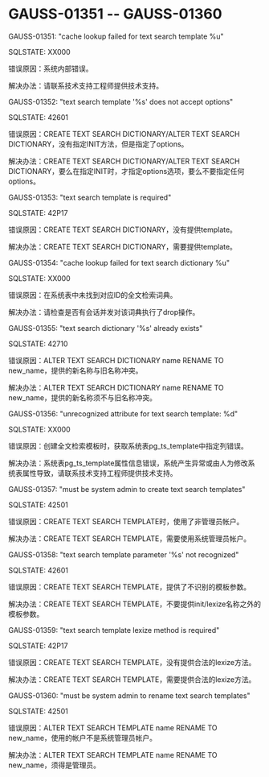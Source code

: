 # GAUSS-01351 -- GAUSS-01360

GAUSS-01351: "cache lookup failed for text search template %u"

SQLSTATE: XX000

错误原因：系统内部错误。

解决办法：请联系技术支持工程师提供技术支持。

GAUSS-01352: "text search template '%s' does not accept options"

SQLSTATE: 42601

错误原因：CREATE TEXT SEARCH DICTIONARY/ALTER TEXT SEARCH DICTIONARY，没有指定INIT方法，但是指定了options。

解决办法：CREATE TEXT SEARCH DICTIONARY/ALTER TEXT SEARCH DICTIONARY，要么在指定INIT时，才指定options选项，要么不要指定任何options。

GAUSS-01353: "text search template is required"

SQLSTATE: 42P17

错误原因：CREATE TEXT SEARCH DICTIONARY，没有提供template。

解决办法：CREATE TEXT SEARCH DICTIONARY，需要提供template。

GAUSS-01354: "cache lookup failed for text search dictionary %u"

SQLSTATE: XX000

错误原因：在系统表中未找到对应ID的全文检索词典。

解决办法：请检查是否有会话并发对该词典执行了drop操作。

GAUSS-01355: "text search dictionary '%s' already exists"

SQLSTATE: 42710

错误原因：ALTER TEXT SEARCH DICTIONARY name RENAME TO new\_name，提供的新名称与旧名称冲突。

解决办法：ALTER TEXT SEARCH DICTIONARY name RENAME TO new\_name，提供的新名称须不与旧名称冲突。

GAUSS-01356: "unrecognized attribute for text search template: %d"

SQLSTATE: XX000

错误原因：创建全文检索模板时，获取系统表pg\_ts\_template中指定列错误。

解决办法：系统表pg\_ts\_template属性信息错误，系统产生异常或由人为修改系统表属性导致，请联系技术支持工程师提供技术支持。

GAUSS-01357: "must be system admin to create text search templates"

SQLSTATE: 42501

错误原因：CREATE TEXT SEARCH TEMPLATE时，使用了非管理员帐户。

解决办法：CREATE TEXT SEARCH TEMPLATE，需要使用系统管理员帐户。

GAUSS-01358: "text search template parameter '%s' not recognized"

SQLSTATE: 42601

错误原因：CREATE TEXT SEARCH TEMPLATE，提供了不识别的模板参数。

解决办法：CREATE TEXT SEARCH TEMPLATE，不要提供init/lexize名称之外的模板参数。

GAUSS-01359: "text search template lexize method is required"

SQLSTATE: 42P17

错误原因：CREATE TEXT SEARCH TEMPLATE，没有提供合法的lexize方法。

解决办法：CREATE TEXT SEARCH TEMPLATE，需要提供合法的lexize方法。

GAUSS-01360: "must be system admin to rename text search templates"

SQLSTATE: 42501

错误原因：ALTER TEXT SEARCH TEMPLATE name RENAME TO new\_name，使用的帐户不是系统管理员帐户。

解决办法：ALTER TEXT SEARCH TEMPLATE name RENAME TO new\_name，须得是管理员。

